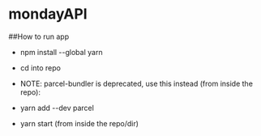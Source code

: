# mondayAPI

##How to run app
- npm install --global yarn

- cd into repo

- NOTE: parcel-bundler is deprecated, use this instead (from inside the repo):

- yarn add --dev parcel

- yarn start (from inside the repo/dir)

